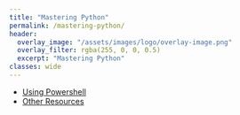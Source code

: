 ```yaml
---
title: "Mastering Python"
permalink: /mastering-python/
header:
  overlay_image: "/assets/images/logo/overlay-image.png"
  overlay_filter: rgba(255, 0, 0, 0.5)
  excerpt: "Mastering Python"
classes: wide
---
```


* [Using Powershell](/mastering-python/main-0001/)
* [Other Resources](/mastering-python/other-resources/)
